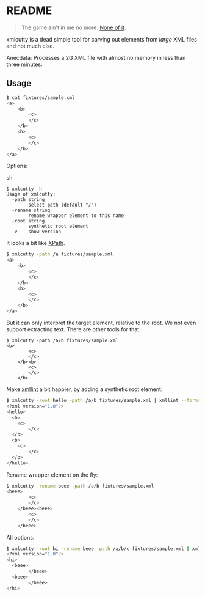 README
======

> The game ain't in me no more. [None of it](https://www.youtube.com/watch?v=h7yf8Vp2KAI&feature=youtu.be&t=1m46s).

xmlcutty is a dead simple tool for carving out elements from *large* XML files and not much else.

Anecdata: Processes a 2G XML file with almost no memory in less than three minutes.

Usage
-----

```sh
$ cat fixtures/sample.xml
<a>
    <b>
        <c>
        </c>
    </b>
    <b>
        <c>
        </c>
    </b>
</a>
```

Options:

sh
```
$ xmlcutty -h
Usage of xmlcutty:
  -path string
        select path (default "/")
  -rename string
        rename wrapper element to this name
  -root string
        synthetic root element
  -v    show version
```

It looks a bit like [XPath](https://en.wikipedia.org/wiki/XPath).

```sh
$ xmlcutty -path /a fixtures/sample.xml
<a>
    <b>
        <c>
        </c>
    </b>
    <b>
        <c>
        </c>
    </b>
</a>
```

But it can only interpret the target element, relative to the root. We not
even support extracting text. There are other tools for that.

```
$ xmlcutty -path /a/b fixtures/sample.xml
<b>
        <c>
        </c>
    </b><b>
        <c>
        </c>
    </b>
```

Make [xmllint](http://xmlsoft.org/xmllint.html) a bit happier, by adding a
synthetic root element:

```sh
$ xmlcutty -root hello -path /a/b fixtures/sample.xml | xmllint --format -
<?xml version="1.0"?>
<hello>
  <b>
    <c>
        </c>
  </b>
  <b>
    <c>
        </c>
  </b>
</hello>
```

Rename wrapper element on the fly:

```sh
$ xmlcutty -rename beee -path /a/b fixtures/sample.xml
<beee>
        <c>
        </c>
    </beee><beee>
        <c>
        </c>
    </beee>
```

All options:

```sh
$ xmlcutty -root hi -rename beee -path /a/b/c fixtures/sample.xml | xmllint --format -
<?xml version="1.0"?>
<hi>
  <beee>
        </beee>
  <beee>
        </beee>
</hi>
```
